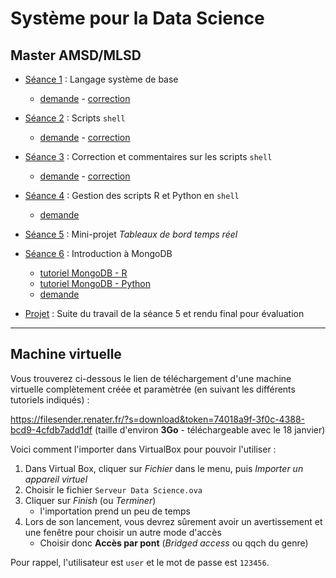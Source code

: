 # Système pour la Data Science

## Master AMSD/MLSD

- [Séance 1](seance1) : Langage système de base
    - [demande](seance1-demande) - [correction](seance1-correction)
- [Séance 2](seance2) : Scripts `shell`
    - [demande](seance2-demande) - [correction](seance2-correction)
- [Séance 3](seance3) : Correction et commentaires sur les scripts `shell`
    - [demande](seance3-demande) - [correction](seance3-correction)
- [Séance 4](seance4) : Gestion des scripts R et Python en `shell`
    - [demande](seance4-demande)

- [Séance 5](seance5) : Mini-projet *Tableaux de bord temps réel*

- [Séance 6](seance6) : Introduction à MongoDB
    - [tutoriel MongoDB - R](seance6-r)
    - [tutoriel MongoDB - Python](seance6-python)
    - [demande](seance6-demande)

- [Projet](projet) : Suite du travail de la séance 5 et rendu final pour évaluation

---

## Machine virtuelle

Vous trouverez ci-dessous le lien de téléchargement d'une machine virtuelle complètement créée et paramètrée (en suivant les différents tutoriels indiqués) :

<https://filesender.renater.fr/?s=download&token=74018a9f-3f0c-4388-bcd9-4cfdb7add1df> (taille d'environ **3Go** - téléchargeable avec le 18 janvier)

Voici comment l'importer dans VirtualBox pour pouvoir l'utiliser :

1. Dans Virtual Box, cliquer sur *Fichier* dans le menu, puis *Importer un appareil virtuel*
1. Choisir le fichier `Serveur Data Science.ova`
1. Cliquer sur *Finish* (ou *Terminer*)
    - l'importation prend un peu de temps
1. Lors de son lancement, vous devrez sûrement avoir un avertissement et une fenêtre pour choisir un autre mode d'accès
    - Choisir donc **Accès par pont** (*Bridged access* ou qqch du genre)

Pour rappel, l'utilisateur est `user` et le mot de passe est `123456`.

<!--
Pitch général :
- Avoir un serveur
- Installer différents outils
    - RStudio Server
    - Shiny server
    - NoSQL type MongoDB
- Lancer en Batch des scripts (Bash, R, Python ou JS) pour récupérer des données 
    - peut-être bien du web-scraping
- Reporting shiny à jour en temps réel


Idées de données :
- http://archive.ics.uci.edu/ml/datasets/Activity+recognition+with+healthy+older+people+using+a+batteryless+wearable+sensor
- http://archive.ics.uci.edu/ml/datasets/UbiqLog+%28smartphone+lifelogging%29
- http://archive.ics.uci.edu/ml/datasets/WISDM+Smartphone+and+Smartwatch+Activity+and+Biometrics+Dataset+


Sources intéressantes :
- https://linux.die.net/man/1/rscript
- https://www.techtarget.com/searchwindowsserver/definition/command-line-interface-CLI#:~:text=A%20command%2Dline%20interface%20(CLI)%20is%20a%20text%2D,interfaces%20and%20character%20user%20interfaces.
- https://connect.ed-diamond.com/GNU-Linux-Magazine/glmf-131/awk-le-langage-script-de-reference-pour-le-traitement-de-fichiers

https://linux.goffinet.org/administration/scripts-shell/

Idées de trucs à faire :
- commande awk ?
- création de comptes linux
- lancement récurrent de scripts
- scripts R :
    - Rscript
    - R CMD BATCH
    - Paramètres
    - attention : utilisation de --no-restore
- scripts Python ??


Machine virtuelle :
- VirtualBox : https://www.virtualbox.org/
- Ubuntu : https://www.ubuntu-fr.org/download/

-->

